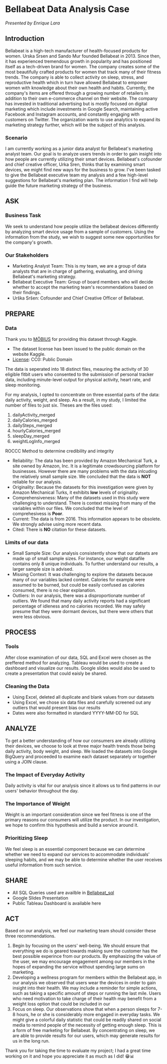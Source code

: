 # Bellabeat Data Analysis Case
*Presented by Enrique Lara*

## Introduction
Bellabeat is a high-tech manufacturer of health-focused products for women. Urska Srsen and Sando Mur founded Bellabeat in 2013. Since then, it has experienced tremendous growth in popularity and has positioned itself as a tech-driven brand for women. The company creates some of the most beautifully crafted products for women that track many of their fitness trends. The company is able to collect activity on sleep, stress, and reproductive health which in turn have allowed Bellabeat to empower women with knowledge about their own health and habits. Currently, the company's items are offered through a growing number of retailers in addition to their own e-commerce channel on their website. The company has invested in traditional advertising but is mostly focused on digital marketing which include investments in Google Search, maintaining active Facebook and Instagram accounts, and constantly engaging with customers on Twitter. The organization wants to use analytics to expand its marketing strategy further, which will be the subject of this analysis.

### Scenario
I am currently working as a junior data analyst for Bellabeat's marketing analyst team. Our goal is to analyze users trends in order to gain insight into how people are currently utilizing their smart devices. Bellabeat's cofounder and chief creative officer, Urka Sren, thinks that by examining smart devices, we might find new ways for the business to grow. I've been tasked to give the Bellabeat executive team  my analysis and a few high-level suggestions for Bellabeat's marketing plan. The information I find will help guide the future marketing strategy of the business.

## ASK
### Business Task
We seek to understand how people utilize the bellabeat devices differently by analyzing smart device usage from a sample of customers. Using the information from the study, we wish to suggest some new opportunities for the company's growth.

### Our Stakeholders
- Marketing Analyst Team: This is my team, we are a group of data analysts that are in charge of gathering, evaluating, and driving Bellabeat's marketing strategy.
- Bellabeat Executive Team: Group of board members who will decide whether to accept the marketing team's recommendations based on their findings.
- Urška Sršen: Cofounder and Chief Creative Oﬃcer of Bellabeat.


## PREPARE
### Data
Thank you to [MÖBIUS](https://www.kaggle.com/arashnic) for providing this dataset through Kaggle.
- The dataset license has been issued to the public domain on the website Kaggle. 
- [License](https://creativecommons.org/publicdomain/zero/1.0/): CC0: Public Domain

The data is seperated into 18 distinct files, meauring the activity of 30 eligible fitbit users who consented to the submission of personal tracker data, including minute-level output for physical activity, heart rate, and sleep monitoring.

For my analysis, I opted to concentrate on three essential parts of the data: daily activity, weight, and sleep. As a result, in my study, I limited the number of files to just six. Theses are the files used:
1. dailyActivity_merged
2. dailyCalories_merged
3. dailySteps_merged
4. hourlyCalories_merged
5. sleepDay_merged
6. weightLogInfo_merged

ROCCC Method to determine credibility and integrity
- Reliability: The data has been provided by Amazon Mechanical Turk, a site owned by Amazon, Inc. It is a legitimate crowdsourcing platform for businesses. However there are many problems with the data inlcuding the relatively small sample size. We concluded that the data is **NOT** reliable for our analysis.
- Originality: Because the datasets for this investigation were given by Amazon Mechanical Turks, it exhibits **low** levels of originality.
- Comprehensiveness: Many of the datasets used in this study were challenging to understand. There is context missing from many of the variables within our files. We concluded that the level of comprehesivess is **Poor**.
- Current: The data is from 2016. This information appears to be obsolete. We strongly advise using more recent data.
- Cited: There is **NO** citation for these datasets.

### Limits of our data
- Small Sample Size: Our analysis consistently show that our datsets are made up of small sample sizes. For instance, our weight datafile contains only 8 unique individuals. To further understand our results, a larger sample size is advised.
- Missing Context: It was challenging to explore the datasets because many of our variables lacked context. Calories for example were assumed to be burned, but could be easily confused as calories consumed, there is no clear explanation. 
- Outliers: In our analysis, there was a disproportionate number of outliers. We found that many daily activity reports had a significant percentage of idleness and no calories recorded. We may safely presume that they were dormant devices, but there were others that were less obvious.


## PROCESS
### Tools
After close examination of our data, SQL and Excel were chosen as the preffered method for analyzing. Tableau would be used to create a dashboard and visualize our results. Google slides would also be used to create a presentation that could eaisly be shared.

### Cleaning the Data
- Using Excel, deleted all duplicate and blank values from our datasets
- Using Excel, we chose six data files and carefully screened out any outliers that would present bias our results
- Dates were also formatted in standard YYYY-MM-DD for SQL


## ANALYZE
To get a better understanding of how our consumers are already utilizing their devices, we choose to look at three major health trends those being daily activity, body weight, and sleep. We loaded the datasets into Google BigQuery and proceeded to examine each dataset separately or together using a JOIN clause.

### The Impact of Everyday Activity
Daily activity is vital for our analysis since it allows us to find patterns in our users' behavior throughout the day.

### The Importance of Weight
Weight is an important consideration since we feel fitness is one of the primary reasons our consumers will utilize the product. In our investigation, we hope to confirm this hypothesis and build a service around it.

### Prioritizing Sleep
We feel sleep is an essential component because we can determine whether we need to expand our services to accommodate individuals' sleeping habits, and we may be able to determine whether the user receives useful information from such service.


## SHARE 
- All SQL Queries used are availble in [Bellabeat_sql](https://github.com/enriquelara11/Bellabeat/blob/main/Bellabeat_Analysis.sql)
- Google Slides Presentation 
- Public Tableau Dashboard is available here


## ACT
Based on our analysis, we feel our marketing team should consider these three recommendations.

1. Begin by focusing on the users' well-being. We should ensure that everything we do is geared towards making sure the customer has the best possible experince from our products. By emphasizing the value of the user, we may encourage engagement among our members in the hopes of expanding the service without spending large sums on marketing. 
2. Developing  a wellness program for members within the Bellabeat app, in our analysis we observed that users wear the devices in order to gain insight into their health. We may include a reminder for simple actions, such as taking a specific amount of steps or running the last mile.  Users who need motivation to take charge of their health may benefit from a weight loss option that could be included in our 
3. Focus on sleep. Our observations show that when a person sleeps for 7-8 hours, he or she is considerably more engaged in everyday tasks. We might give a colorful daily statistic that could be readily shared on social media to remind people of the necessity of getting enough sleep. This is a form of free marketing for Bellabeat. By concentrating on sleep, we are able to provide results for our users, which may generate results for us in the long run.


Thank you for taking the time to evaluate my project; I had a great time working on it and hope you appreciate it as much as I did! 😁📊



